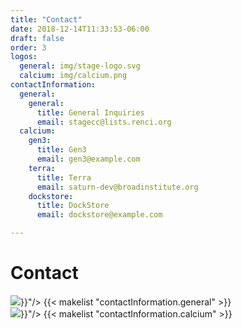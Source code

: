 ```yaml
---
title: "Contact"
date: 2018-12-14T11:33:53-06:00
draft: false
order: 3
logos:
  general: img/stage-logo.svg
  calcium: img/calcium.png
contactInformation:
  general:
    general:
      title: General Inquiries
      email: stagecc@lists.renci.org
  calcium:
    gen3:
      title: Gen3
      email: gen3@example.com
    terra:
      title: Terra
      email: saturn-dev@broadinstitute.org
    dockstore:
      title: DockStore
      email: dockstore@example.com

---
```


<div class='contact'>
  <h1 id="contact">Contact</h1>
  <div class='contact__content'>
    <div class='contact__info'>
      <img class='contact__logo' src="{{< param "logos.general" >}}"/>
      {{< makelist "contactInformation.general" >}}
    </div>
    <div class='contact__info'>
      <img class='contact__logo' src="{{< param "logos.calcium" >}}"/>
      {{< makelist "contactInformation.calcium" >}}
    </div>
  </div>
</div>
